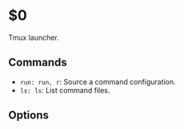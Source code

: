 $0
==

Tmux launcher.

## Commands

* `run: run, r`: Source a command configuration.
* `ls: ls`: List command files.

## Options

